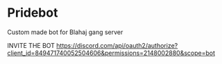 # Pridebot
Custom made bot for Blahaj gang server

INVITE THE BOT
https://discord.com/api/oauth2/authorize?client_id=849471740052504606&permissions=2148002880&scope=bot




